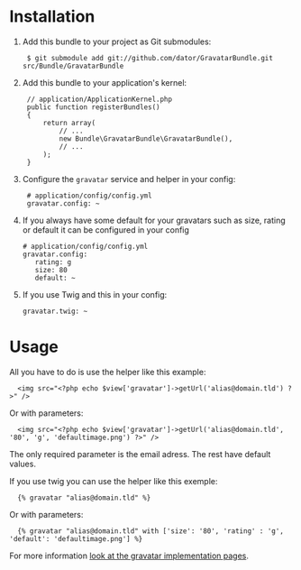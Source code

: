 Installation
============

  1. Add this bundle to your project as Git submodules:

          $ git submodule add git://github.com/dator/GravatarBundle.git src/Bundle/GravatarBundle


  2. Add this bundle to your application's kernel:

          // application/ApplicationKernel.php
          public function registerBundles()
          {
              return array(
                  // ...
                  new Bundle\GravatarBundle\GravatarBundle(),
                  // ...
              );
          }

  3. Configure the `gravatar` service and helper in your config:

          # application/config/config.yml
          gravatar.config: ~

  4. If you always have some default for your gravatars such as size, rating or default it can be configured in your config

         # application/config/config.yml
         gravatar.config:
            rating: g
            size: 80
            default: ~

  5. If you use Twig and this in your config:

         gravatar.twig: ~

Usage
=====

All you have to do is use the helper like this example:

      <img src="<?php echo $view['gravatar']->getUrl('alias@domain.tld') ?>" />

Or with parameters:

      <img src="<?php echo $view['gravatar']->getUrl('alias@domain.tld', '80', 'g', 'defaultimage.png') ?>" />

The only required parameter is the email adress. The rest have default values.

If you use twig you can use the helper like this exemple:

      {% gravatar "alias@domain.tld" %}
      
Or with parameters:

      {% gravatar "alias@domain.tld" with ['size': '80', 'rating' : 'g', 'default': 'defaultimage.png'] %}

For more information [look at the gravatar implementation pages][gravatar].

[gravatar]: http://en.gravatar.com/site/implement/
